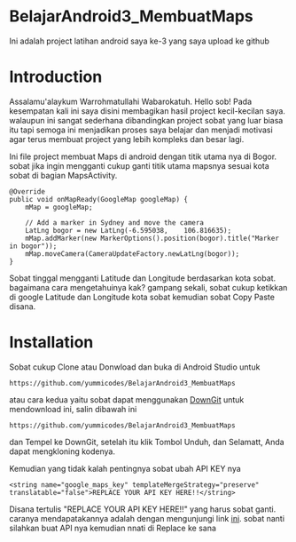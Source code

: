 # BelajarAndroid3_MembuatMaps
Ini adalah project latihan android saya ke-3 yang saya upload ke github

# Introduction
Assalamu'alaykum Warrohmatullahi Wabarokatuh. Hello sob!
Pada kesempatan kali ini saya disini membagikan hasil project kecil-kecilan saya. walaupun ini sangat sederhana dibandingkan project sobat yang luar biasa itu tapi semoga ini menjadikan proses saya belajar dan menjadi motivasi agar terus membuat project yang lebih kompleks dan besar lagi.

Ini file project membuat Maps di android dengan titik utama nya di Bogor. sobat jika ingin mengganti cukup ganti titik utama mapsnya sesuai kota sobat di bagian MapsActivity.

    
    @Override
    public void onMapReady(GoogleMap googleMap) {
        mMap = googleMap;

        // Add a marker in Sydney and move the camera
        LatLng bogor = new LatLng(-6.595038, 	106.816635);
        mMap.addMarker(new MarkerOptions().position(bogor).title("Marker in bogor"));
        mMap.moveCamera(CameraUpdateFactory.newLatLng(bogor));
    }

Sobat tinggal mengganti Latitude dan Longitude berdasarkan kota sobat. bagaimana cara mengetahuinya kak? gampang sekali, sobat cukup ketikkan di google Latitude dan Longitude kota sobat kemudian sobat Copy Paste disana.

# Installation
Sobat cukup Clone atau Donwload dan buka di Android Studio untuk

    https://github.com/yummicodes/BelajarAndroid3_MembuatMaps


atau cara kedua yaitu sobat dapat menggunakan [DownGit](https://downgit.github.io/#/home) untuk mendownload ini, salin dibawah ini

    https://github.com/yummicodes/BelajarAndroid3_MembuatMaps
dan Tempel ke DownGit, setelah itu klik Tombol Unduh, dan Selamatt, Anda dapat mengkloning kodenya.

Kemudian yang tidak kalah pentingnya sobat ubah API KEY nya

    <string name="google_maps_key" templateMergeStrategy="preserve" translatable="false">REPLACE YOUR API KEY HERE!!</string>
    
Disana tertulis "REPLACE YOUR API KEY HERE!!" yang harus sobat ganti. caranya mendapatakannya adalah dengan mengunjungi link [ini](https://cloud.google.com/gcp/?utm_source=google&utm_medium=cpc&utm_campaign=japac-AU-all-en-dr-bkws-all-super-trial-e-dr-1009882&utm_content=ims_text-ad-none-none-DEV_c-CRE_496185668862-ADGP_Hybrid%20%7C%20BKWS%20-%20EXA%20%7C%20Txt%20~%20GCP%20~%20General_Travel%20-%20cloud%20-%20google%20cloud%20console-KWID_43700060584991307-kwd-55675752867&userloc_1007702-network_g&utm_term=KW_google%20cloud%20console&gclid=CjwKCAjw7J6EBhBDEiwA5UUM2u_VdmvQgHeYc5bmztzguByVgD8e-mLyDpBhQ_LMYcV2aebfmnB41RoC9fgQAvD_BwE&gclsrc=aw.ds). sobat nanti silahkan buat API nya kemudian nnati di Replace ke sana
